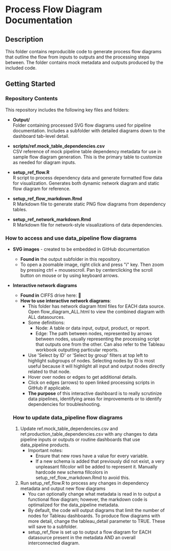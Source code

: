# Process Flow Diagram Documentation

## Description
This folder contains reproducible code to generate process flow diagrams that outline the flow from inputs to outputs and the processing steps between. 
The folder contains mock metadata and outputs produced by the included code.

## Getting Started

### Repository Contents

This repository includes the following key files and folders:

- **Output/**  
  Folder containing processed SVG flow diagrams used for pipeline documentation. Includes a subfolder with detailed diagrams down to the dashboard tab-level detail.

- **scripts/ref.mock_table_dependencies.csv**  
  CSV reference of mock pipeline table dependency metadata for use in sample flow diagram generation. This is the primary table to customize as needed for diagram inputs.

- **setup_ref_flow.R**  
  R script to process dependency data and generate formatted flow data for visualization. Generates both dynamic network diagram and static flow diagram for reference.

- **setup_ref_flow_markdown.Rmd**  
  R Markdown file to generate static PNG flow diagrams from dependency tables.

- **setup_ref_network_markdown.Rmd**  
  R Markdown file for network-style visualizations of data dependencies.

### How to access and use data_pipeline flow diagrams
- **SVG images** - created to be embedded in GitHub documentation
  - **Found in** the output subfolder in this repository.
  - To open a zoomable image, right click and press "i" key. Then zoom by pressing ctrl + mousescroll. Pan by centerclicking the scroll button on mouse or by using keyboard arrows.
- **Interactive network diagrams**
  -  **Found in** CIFFS drive here: 📂
  - **How to use interactive network diagrams**:
    - This folder has network diagram html files for EACH data source. Open flow_diagram_ALL.html to view the combined diagram with ALL datasources.
    - Some definitions:
      - Node: A table or data input, output, product, or report.
      - Edge: The path between nodes, represented by arrows between nodes, usually representing the processing script that outputs one from the other. Can also refer to the Tableau workbook outputting particular reports. 
    - Use 'Select by ID' or 'Select by group' filters at top left to highlight subgroups of nodes. Selecting nodes by ID is most useful because it will highlight all input and output nodes directly related to that node.
    - Hover over nodes or edges to get additional details.
    - Click on edges (arrows) to open linked processing scripts in GitHub if applicable.
    - **The purpose** of this interactive dashboard is to really scrutinize data pipelines, identifying areas for improvements or to identify dependencies for troubleshooting. 

  ### How to update data_pipeline flow diagrams
  1. Update ref.mock_table_dependencies.csv and ref.production_table_dependencies.csv with any changes to data pipeline inputs or outputs or routine dashboards that use data_pipeline products.
     - Important notes:
       - Ensure that new rows have a value for every variable.
       - If a new schema is added that previously did not exist, a very unpleasant fillcolor will be added to represent it. Manually hardcode new schema fillcolors in setup_ref_flow_markdown.Rmd to avoid this.
  2. Run setup_ref_flow.R to process any changes in dependency metadata and output new flow diagrams
     - You can optionally change what metadata is read in to output a functional flow diagram; however, the markdown code is optimalized for the data_pipeline metadata.
     - By default, the code will output diagrams that limit the number of nodes for Tableau dashboards. To produce flow diagrams with more detail, change the tableau_detail parameter to TRUE.
       These will save to a subfolder.
     - setup_ref_flow is set up to output a flow diagram for EACH datasource present in the metadata AND an overall interconnected diagram.
     

